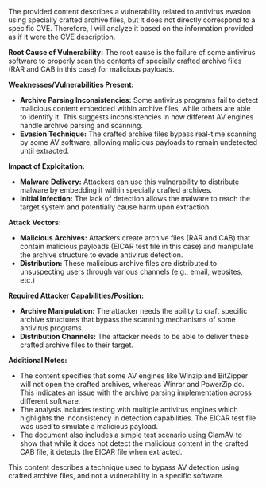 The provided content describes a vulnerability related to antivirus evasion using specially crafted archive files, but it does not directly correspond to a specific CVE. Therefore, I will analyze it based on the information provided as if it were the CVE description.

**Root Cause of Vulnerability:**
The root cause is the failure of some antivirus software to properly scan the contents of specially crafted archive files (RAR and CAB in this case) for malicious payloads.

**Weaknesses/Vulnerabilities Present:**
- **Archive Parsing Inconsistencies:** Some antivirus programs fail to detect malicious content embedded within archive files, while others are able to identify it. This suggests inconsistencies in how different AV engines handle archive parsing and scanning.
- **Evasion Technique:** The crafted archive files bypass real-time scanning by some AV software, allowing malicious payloads to remain undetected until extracted.

**Impact of Exploitation:**
- **Malware Delivery:** Attackers can use this vulnerability to distribute malware by embedding it within specially crafted archives.
- **Initial Infection:** The lack of detection allows the malware to reach the target system and potentially cause harm upon extraction.

**Attack Vectors:**
- **Malicious Archives:** Attackers create archive files (RAR and CAB) that contain malicious payloads (EICAR test file in this case) and manipulate the archive structure to evade antivirus detection.
- **Distribution:** These malicious archive files are distributed to unsuspecting users through various channels (e.g., email, websites, etc.)

**Required Attacker Capabilities/Position:**
- **Archive Manipulation:** The attacker needs the ability to craft specific archive structures that bypass the scanning mechanisms of some antivirus programs.
- **Distribution Channels:** The attacker needs to be able to deliver these crafted archive files to their target.

**Additional Notes:**
- The content specifies that some AV engines like Winzip and BitZipper will not open the crafted archives, whereas Winrar and PowerZip do. This indicates an issue with the archive parsing implementation across different software.
- The analysis includes testing with multiple antivirus engines which highlights the inconsistency in detection capabilities. The EICAR test file was used to simulate a malicious payload.
- The document also includes a simple test scenario using ClamAV to show that while it does not detect the malicious content in the crafted CAB file, it detects the EICAR file when extracted.

This content describes a technique used to bypass AV detection using crafted archive files, and not a vulnerability in a specific software.